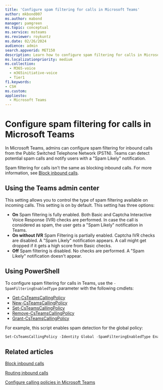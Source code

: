 ```yaml
---
title: 'Configure spam filtering for calls in Microsoft Teams'
author: mkbond007
ms.author: mabond
manager: pamgreen
ms.topic: conceptual
ms.service: msteams
ms.reviewer: roykuntz
ms.date: 02/26/2024
audience: admin
search.appverid: MET150
description: Learn how to configure spam filtering for calls in Microsoft Teams.
ms.localizationpriority: medium
ms.collection: 
  - M365-voice
  - m365initiative-voice
  - Tier1
f1.keywords:
- CSH
ms.custom: 
appliesto: 
  - Microsoft Teams
---
```


# Configure spam filtering for calls in Microsoft Teams

In Microsoft Teams, admins can configure spam filtering for inbound calls from the Public Switched Telephone Network (PSTN). Teams can detect potential spam calls and notify users with a "Spam Likely" notification.

Spam filtering for calls isn't the same as blocking inbound calls. For more information, see [Block inbound calls](block-inbound-calls.md).

## Using the Teams admin center

This setting allows you to control the type of spam filtering available on incoming calls. This setting is on by default. This setting has three options:

- **On** Spam filtering is fully enabled. Both Basic and Captcha Interactive Voice Response (IVR) checks are performed. In case the call is considered as spam, the user gets a "Spam Likely" notification in Teams.
- **On without IVR** Spam Filtering is partially enabled. Captcha IVR checks are disabled. A "Spam Likely" notification appears. A call might get dropped if it gets a high score from Basic checks.
- **Off** Spam filtering is disabled. No checks are performed. A "Spam Likely" notification doesn't appear.

## Using PowerShell

To configure spam filtering for calls in Teams, use the `-SpamFilteringEnabledType` parameter with the following cmdlets:

- [Get-CsTeamsCallingPolicy](/powershell/module/teams/get-csteamscallingpolicy)
- [New-CsTeamsCallingPolicy](/powershell/module/teams/new-csteamscallingpolicy)
- [Set-CsTeamsCallingPolicy](/powershell/module/teams/set-csteamscallingpolicy)
- [Remove-CsTeamsCallingPolicy](/powershell/module/teams/remove-csteamscallingpolicy)
- [Grant-CsTeamsCallingPolicy](/powershell/module/teams/grant-csteamscallingpolicy)

For example, this script enables spam detection for the global policy:

```powershell
Set-CsTeamsCallingPolicy -Identity Global -SpamFilteringEnabledType Enabled
```

## Related articles

[Block inbound calls](block-inbound-calls.md)

[Routing inbound calls](inbound-call-routing.md)

[Configure calling policies in Microsoft Teams](teams-calling-policy.md)
